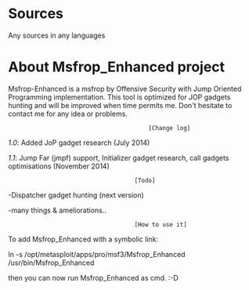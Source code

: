 Sources
=======

Any sources in any languages


About Msfrop_Enhanced project
=============================

Msfrop-Enhanced is a msfrop by Offensive Security with Jump Oriented Programming implementation.
This tool is optimized for JOP gadgets hunting and will be improved when time permits me.
Don't hesitate to contact me for any idea or problems.


					        				[Change log]


*1.0*: Added JoP gadget research  (July 2014)

*1.1*: Jump Far (jmpf) support, Initializer gadget research, call gadgets optimisations (November 2014)


										[Todo]	

-Dispatcher gadget hunting (next version)

-many things & ameliorations..


										[How to use it]


To add Msfrop_Enhanced with a symbolic link:

ln -s /opt/metasploit/apps/pro/msf3/Msfrop_Enhanced /usr/bin/Msfrop_Enhanced

then you can now run Msfrop_Enhanced as cmd. :-D


